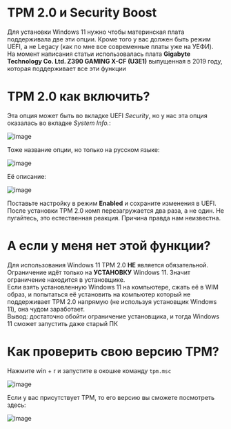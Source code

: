 # TPM 2.0 и Security Boost
Для установки Windows 11 нужно чтобы материнская плата поддерживала две эти опции. Кроме того у вас должен быть режим UEFI, а не Legacy (как по мне все современные платы уже на УЕФИ).
<br>
На момент написания статьи использовалась плата **Gigabyte Technology Co. Ltd. Z390 GAMING X-CF (U3E1)** выпущенная в 2019 году, которая поддерживает все эти функции
# TPM 2.0 как включить?
Эта опция может быть во вкладке UEFI *Security*, но у нас эта опция оказалась во вкладке *System Info.*:

![image](https://user-images.githubusercontent.com/86190960/123308786-c8425600-d52c-11eb-8614-8bf3779860c0.png)

Тоже название опции, но только на русском языке:


![image](https://user-images.githubusercontent.com/86190960/123308871-e314ca80-d52c-11eb-84da-14d5a7985ed2.png)

Её описание:

![image](https://user-images.githubusercontent.com/86190960/123308883-e740e800-d52c-11eb-87d3-3a51563e41e3.png)

Поставьте настройку в режим **Enabled** и сохраните изменения в UEFI.
<br>
После установки TPM 2.0 комп перезагружается два раза, а не один. Не пугайтесь, это естественная реакция. Причина правда нам неизвестна.

# А если у меня нет этой функции?
Для использования Windows 11 TPM 2.0 **НЕ** является обязательной. Ограничение идёт только на **УСТАНОВКУ** Windows 11. Значит ограничение находится в установщике.
<br>
Если взять установленную Windows 11 на компьютере, сжать её в WIM образ, и попытаться её установить на компьютер который не поддерживает TPM 2.0 напрямую (не используя установщик Windows 11), она чудом заработает.
<br>
Вывод: достаточно обойти ограничение установщика, и тогда Windows 11 сможет запустить даже старый ПК

# Как проверить свою версию TPM?
Нажмите win + r и запустите в окошке команду `tpm.msc`

![image](https://user-images.githubusercontent.com/86190960/123309753-fbd1b000-d52d-11eb-977b-b9a922666dd9.png)
 
Если у вас присутствует TPM, то его версию вы сможете посмотреть здесь:

![image](https://user-images.githubusercontent.com/86190960/123309813-0db35300-d52e-11eb-89b8-f747615032a3.png)


